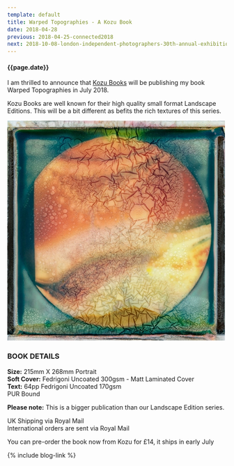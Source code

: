 ```yaml
---
template: default
title: Warped Topographies - A Kozu Book
date: 2018-04-28
previous: 2018-04-25-connected2018
next: 2018-10-08-london-independent-photographers-30th-annual-exhibition
---
```


#### {{page.date}}

I am thrilled to announce that [Kozu Books](https://www.kozubooks.com/books-new/richard-earney-warped-topographies) will be publishing my book Warped Topographies in July 2018.

Kozu Books are well known for their high quality small format Landscape Editions. This will be a bit different as befits the rich textures of this series.

![Warped Topographies](../books/warped-topographies.webp "Warped Topographies")

### BOOK DETAILS

**Size:** 215mm X 268mm Portrait<br />
**Soft Cover:** Fedrigoni Uncoated 300gsm - Matt Laminated Cover<br />
**Text:** 64pp Fedrigoni Uncoated 170gsm<br />
PUR Bound

**Please note:** This is a bigger publication than our Landscape Edition series.

UK Shipping via Royal Mail<br />
International orders are sent via Royal Mail

You can pre-order the book now from Kozu for £14, it ships in early July

{% include blog-link %}